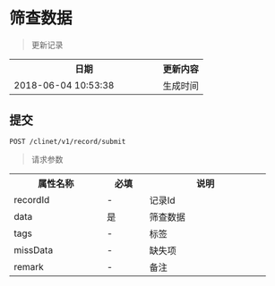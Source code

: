 # 筛查数据

> 更新记录

<table>
    <tr>
        <th style="width:250px;">日期</th>
        <th>更新内容</th>
    </tr>
    <tr>
        <td>2018-06-04 10:53:38</td>
        <td>生成时间</td>
    </tr>
</table>


## 提交

```
POST /clinet/v1/record/submit
```
> 请求参数

<table>
    <tr>
        <th style="width:150px;">属性名称</th>
        <th style="width:60px;">必填</th>
        <th style="width:200px;">说明</th>
    </tr>
     <tr>
          <td>recordId</td>
          <td>-</td>
          <td>记录Id</td>
      </tr>
      <tr>
          <td>data</td>
          <td>是</td>
          <td>筛查数据</td>
      </tr>
      <tr>
          <td>tags</td>
          <td>-</td>
          <td>标签</td>
      </tr>
      <tr>
          <td>missData</td>
          <td>-</td>
          <td>缺失项</td>
      </tr>
      <tr>
          <td>remark</td>
          <td>-</td>
          <td>备注</td>
      </tr>
</table>  

 